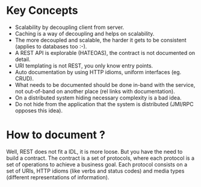 # Key Concepts

 * Scalability by decoupling client from server.
 * Caching is a way of decoupling and helps on scalability.
 * The more decoupled and scalable, the harder it gets to be consistent (applies to databases too :-).
 * A REST API is explorable (HATEOAS), the contract is not documented on detail.
 * URI templating is not REST, you only know entry points.
 * Auto documentation by using HTTP idioms, uniform interfaces (eg. CRUD).
 * What needs to be documented should be done in-band with the service, not out-of-band on another place (rel links with documentation).
 * On a distributed system hiding necessary complexity is a bad idea.
 * Do not hide from the application that the system is distributed (JMI/RPC opposes this idea).


# How to document ?

Well, REST does not fit a IDL, it is more loose. But you have the need to build a contract.
The contract is a set of protocols, where each protocol is a set of operations to achieve a business goal.
Each protocol consists on a set of URIs, HTTP idioms (like verbs and status codes) and media types (different representations of information).
